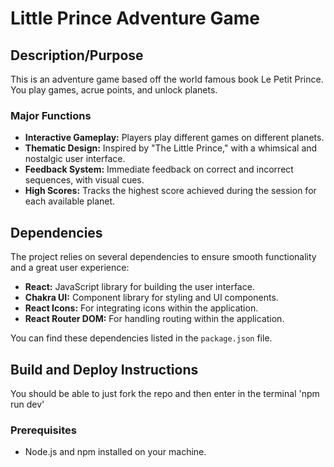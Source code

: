 # Little Prince Adventure Game

## Description/Purpose
This is an adventure game based off the world famous book Le Petit Prince. You play games, acrue points, and unlock planets.

### Major Functions
- **Interactive Gameplay:** Players play different games on different planets.
- **Thematic Design:** Inspired by "The Little Prince," with a whimsical and nostalgic user interface.
- **Feedback System:** Immediate feedback on correct and incorrect sequences, with visual cues.
- **High Scores:** Tracks the highest score achieved during the session for each available planet.

## Dependencies
The project relies on several dependencies to ensure smooth functionality and a great user experience:
- **React:** JavaScript library for building the user interface.
- **Chakra UI:** Component library for styling and UI components.
- **React Icons:** For integrating icons within the application.
- **React Router DOM:** For handling routing within the application.

You can find these dependencies listed in the `package.json` file.

## Build and Deploy Instructions
You should be able to just fork the repo and then enter in the terminal 'npm run dev'

### Prerequisites
- Node.js and npm installed on your machine.
